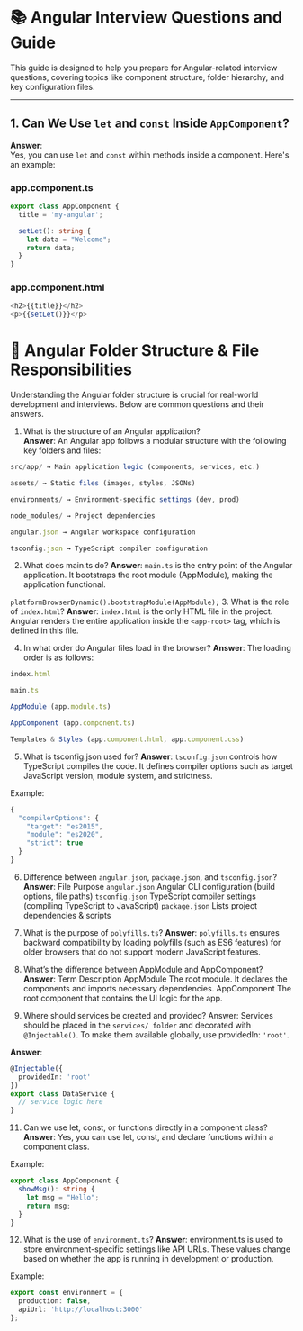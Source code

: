 # 📚 Angular Interview Questions and Guide

This guide is designed to help you prepare for Angular-related interview questions, covering topics like component structure, folder hierarchy, and key configuration files.

---

## 1. Can We Use `let` and `const` Inside `AppComponent`?

**Answer**:  
Yes, you can use `let` and `const` within methods inside a component. Here's an example:

### **app.component.ts**
```ts
export class AppComponent {
  title = 'my-angular';

  setLet(): string {
    let data = "Welcome";
    return data;
  }
}
```

### **app.component.html**
```ts
<h2>{{title}}</h2>
<p>{{setLet()}}</p>

```
# 📁 Angular Folder Structure & File Responsibilities
Understanding the Angular folder structure is crucial for real-world development and interviews. Below are common questions and their answers.

1. What is the structure of an Angular application? <br>
**Answer**:
An Angular app follows a modular structure with the following key folders and files:
```ts
src/app/ → Main application logic (components, services, etc.)

assets/ → Static files (images, styles, JSONs)

environments/ → Environment-specific settings (dev, prod)

node_modules/ → Project dependencies

angular.json → Angular workspace configuration

tsconfig.json → TypeScript compiler configuration
```
2. What does main.ts do?
**Answer**:
`main.ts` is the entry point of the Angular application. It bootstraps the root module (AppModule), making the application functional.

`platformBrowserDynamic().bootstrapModule(AppModule);`
3. What is the role of `index.html`?
**Answer**:
`index.html` is the only HTML file in the project. Angular renders the entire application inside the `<app-root>` tag, which is defined in this file.

4. In what order do Angular files load in the browser?
**Answer**:
The loading order is as follows:
```ts
index.html

main.ts

AppModule (app.module.ts)

AppComponent (app.component.ts)

Templates & Styles (app.component.html, app.component.css)
```

5. What is tsconfig.json used for?
**Answer**:
`tsconfig.json` controls how TypeScript compiles the code. It defines compiler options such as target JavaScript version, module system, and strictness.

Example:
```ts
{
  "compilerOptions": {
    "target": "es2015",
    "module": "es2020",
    "strict": true
  }
}
```

6. Difference between `angular.json`, `package.json`, and `tsconfig.json`?
**Answer**:
File	Purpose
`angular.json`	Angular CLI configuration (build options, file paths)
`tsconfig.json`	TypeScript compiler settings (compiling TypeScript to JavaScript)
`package.json`	Lists project dependencies & scripts

8. What is the purpose of `polyfills.ts`?
**Answer**:
`polyfills.ts` ensures backward compatibility by loading polyfills (such as ES6 features) for older browsers that do not support modern JavaScript features.

9. What’s the difference between AppModule and AppComponent?
**Answer**:
Term	Description
AppModule	The root module. It declares the components and imports necessary dependencies.
AppComponent	The root component that contains the UI logic for the app.

10. Where should services be created and provided?
Answer:
Services should be placed in the `services/ folder` and decorated with `@Injectable()`. To make them available globally, use providedIn: `'root'`.

**Answer**:
```ts
@Injectable({
  providedIn: 'root'
})
export class DataService {
  // service logic here
}
```

11. Can we use let, const, or functions directly in a component class?
**Answer**:
Yes, you can use let, const, and declare functions within a component class.

Example:
```ts
export class AppComponent {
  showMsg(): string {
    let msg = "Hello";
    return msg;
  }
}
```

12. What is the use of `environment.ts`?
**Answer**:
environment.ts is used to store environment-specific settings like API URLs. These values change based on whether the app is running in development or production.

Example:
```ts
export const environment = {
  production: false,
  apiUrl: 'http://localhost:3000'
};

```
